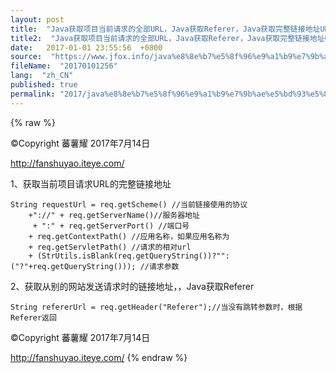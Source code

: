 ```yaml
---
layout: post
title:  "Java获取项目当前请求的全部URL，Java获取Referer，Java获取完整链接地址URL"
title2:  "Java获取项目当前请求的全部URL，Java获取Referer，Java获取完整链接地址URL"
date:   2017-01-01 23:55:56  +0800
source:  "https://www.jfox.info/java%e8%8e%b7%e5%8f%96%e9%a1%b9%e7%9b%ae%e5%bd%93%e5%89%8d%e8%af%b7%e6%b1%82%e7%9a%84%e5%85%a8%e9%83%a8urljava%e8%8e%b7%e5%8f%96refererjava%e8%8e%b7%e5%8f%96%e5%ae%8c%e6%95%b4%e9%93%be%e6%8e%a5.html"
fileName:  "20170101256"
lang:  "zh_CN"
published: true
permalink: "2017/java%e8%8e%b7%e5%8f%96%e9%a1%b9%e7%9b%ae%e5%bd%93%e5%89%8d%e8%af%b7%e6%b1%82%e7%9a%84%e5%85%a8%e9%83%a8urljava%e8%8e%b7%e5%8f%96refererjava%e8%8e%b7%e5%8f%96%e5%ae%8c%e6%95%b4%e9%93%be%e6%8e%a5.html"
---
```

{% raw %}
>>>>>>>>>>>>>>>>>>>>>>>>>>>>>>>>

©Copyright 蕃薯耀 2017年7月14日

http://fanshuyao.iteye.com/

1、获取当前项目请求URL的完整链接地址

    String requestUrl = req.getScheme() //当前链接使用的协议
        +"://" + req.getServerName()//服务器地址 
         + ":" + req.getServerPort() //端口号 
        + req.getContextPath() //应用名称，如果应用名称为
        + req.getServletPath() //请求的相对url 
        + (StrUtils.isBlank(req.getQueryString())?"":("?"+req.getQueryString())); //请求参数

2、获取从别的网站发送请求时的链接地址，，Java获取Referer

    String refererUrl = req.getHeader("Referer");//当没有跳转参数时，根据Referer返回

>>>>>>>>>>>>>>>>>>>>>>>>>>>>>>>>

©Copyright 蕃薯耀 2017年7月14日

http://fanshuyao.iteye.com/
{% endraw %}